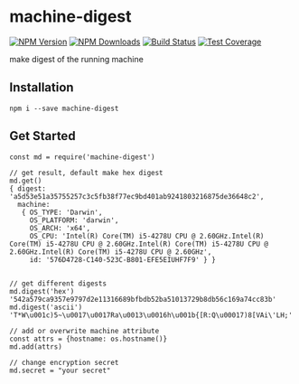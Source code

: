 # machine-digest
[![NPM Version][npm-image]][npm-url]
[![NPM Downloads][downloads-image]][downloads-url]
[![Build Status][travis-image]][travis-url]
[![Test Coverage][coveralls-image]][coveralls-url]

make digest of the running machine

## Installation

```
npm i --save machine-digest
```

## Get Started

```
const md = require('machine-digest')

// get result, default make hex digest
md.get()
{ digest: 'a5d53e51a35755257c3c5fb38f77ec9bd401ab9241803216875de36648c2',
  machine: 
   { OS_TYPE: 'Darwin',
     OS_PLATFORM: 'darwin',
     OS_ARCH: 'x64',
     OS_CPU: 'Intel(R) Core(TM) i5-4278U CPU @ 2.60GHz.Intel(R) Core(TM) i5-4278U CPU @ 2.60GHz.Intel(R) Core(TM) i5-4278U CPU @ 2.60GHz.Intel(R) Core(TM) i5-4278U CPU @ 2.60GHz',
     id: '576D4728-C140-523C-B801-EFE5EIUHF7F9' } }


// get different digests
md.digest('hex')
'542a579ca9357e9797d2e11316689bfbdb52ba51013729b8db56c169a74cc83b'
md.digest('ascii')
'T*W\u001c)5~\u0017\u0017Ra\u0013\u0016h\u001b{[R:Q\u00017)8[VAi\'LH;'

// add or overwrite machine attribute
const attrs = {hostname: os.hostname()}
md.add(attrs)

// change encryption secret
md.secret = "your secret"
```

[npm-image]: https://img.shields.io/npm/v/machine-digest.svg
[npm-url]: https://npmjs.org/package/machine-digest
[travis-image]: https://img.shields.io/travis/devfans/machine-digest/master.svg
[travis-url]: https://travis-ci.org/devfans/machine-digest
[coveralls-image]: https://img.shields.io/coveralls/devfans/machine-digest/master.svg
[coveralls-url]: https://coveralls.io/r/devfans/machine-digest?branch=master
[downloads-image]: https://img.shields.io/npm/dm/machine-digest.svg
[downloads-url]: https://npmjs.org/package/machine-digest

